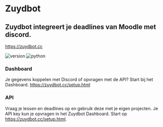 # Zuydbot
## Zuydbot integreert je deadlines van Moodle met discord.
https://zuydbot.cc

![version](https://img.shields.io/badge/Version-2.0-brightgreen?style=flat)
![python](https://img.shields.io/badge/Version-3.6-brightgreen?style=flat&logo=python)

### Dashboard
Je gegevens koppelen met Discord of opvragen met de API? Start bij het Dashboard. https://zuydbot.cc/setup.html

### API
Vraag je lessen en deadlines op en gebruik deze met je eigen projecten. Je API key kun je opvragen in het Zuydbot Dashboard. Start op https://zuydbot.cc/setup.html.
